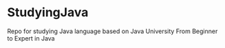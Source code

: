 # StudyingJava
Repo for studying Java language based on Java University From Beginner to Expert in Java
